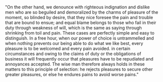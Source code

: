 "On the other hand, we denounce with 
righteous indignation and dislike men who are 
so beguiled and demoralized by the charms of 
pleasure of the moment, so blinded by desire, 
that they nice foresee the pain and trouble 
that are bound to ensue; and equal blame 
belongs to those who fail in their duty 
through weakness of will, which is the same 
as saying through shrinking from toil and 
pain. These cases are perfectly simple and 
easy to distinguish. In a free hour, when our 
power of choice is untrammelled and when 
nothing prevents our being able to do what we 
like best, every pleasure is to be welcomed 
and every pain avoided.  in certain 
circumstances and owing to the claims of duty 
or the obligations of business it will 
frequently occur that pleasures have to be 
repudiated and annoyances accepted. The wise 
man therefore always holds in these matters 
to this principle of selection: he rejects 
pleasures to secure other greater pleasures, 
or else he endures pains to avoid worse pains."
